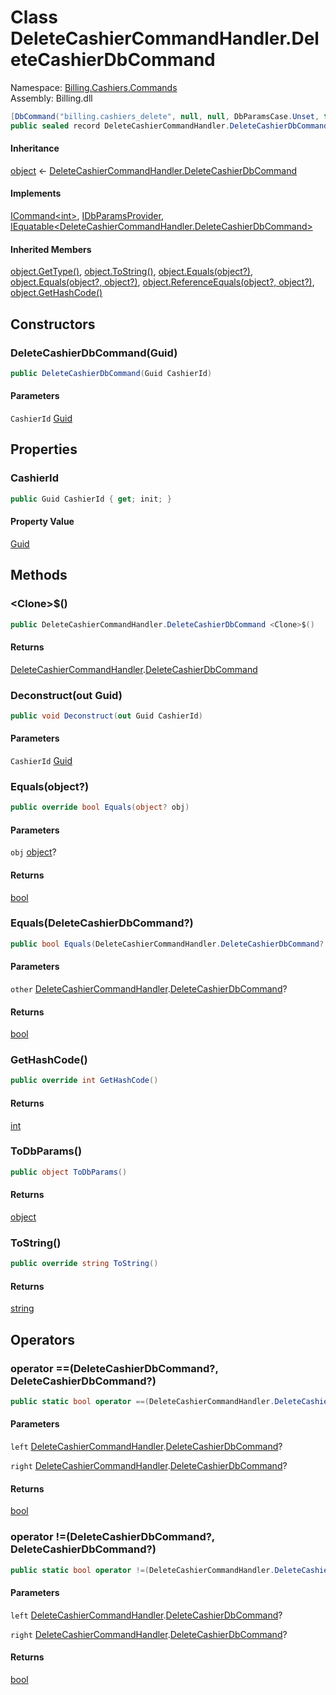 # <a id="Billing_Cashiers_Commands_DeleteCashierCommandHandler_DeleteCashierDbCommand"></a> Class DeleteCashierCommandHandler.DeleteCashierDbCommand

Namespace: [Billing.Cashiers.Commands](Billing.Cashiers.Commands.md)  
Assembly: Billing.dll  

```csharp
[DbCommand("billing.cashiers_delete", null, null, DbParamsCase.Unset, true, null)]
public sealed record DeleteCashierCommandHandler.DeleteCashierDbCommand : ICommand<int>, IDbParamsProvider, IEquatable<DeleteCashierCommandHandler.DeleteCashierDbCommand>
```

#### Inheritance

[object](https://learn.microsoft.com/dotnet/api/system.object) ← 
[DeleteCashierCommandHandler.DeleteCashierDbCommand](Billing.Cashiers.Commands.DeleteCashierCommandHandler.DeleteCashierDbCommand.md)

#### Implements

[ICommand<int\>](https://github.com/vgmello/momentum\-sample/blob/0b2e226d00660d6f2b9ea7a033ba4926f0678942/libs/Operations/src/Operations.Extensions.Abstractions/Messaging/ICommand.cs), 
[IDbParamsProvider](https://github.com/vgmello/momentum\-sample/blob/0b2e226d00660d6f2b9ea7a033ba4926f0678942/libs/Operations/src/Operations.Extensions.Abstractions/Dapper/IDbParamsProvider.cs), 
[IEquatable<DeleteCashierCommandHandler.DeleteCashierDbCommand\>](https://learn.microsoft.com/dotnet/api/system.iequatable\-1)

#### Inherited Members

[object.GetType\(\)](https://learn.microsoft.com/dotnet/api/system.object.gettype), 
[object.ToString\(\)](https://learn.microsoft.com/dotnet/api/system.object.tostring), 
[object.Equals\(object?\)](https://learn.microsoft.com/dotnet/api/system.object.equals\#system\-object\-equals\(system\-object\)), 
[object.Equals\(object?, object?\)](https://learn.microsoft.com/dotnet/api/system.object.equals\#system\-object\-equals\(system\-object\-system\-object\)), 
[object.ReferenceEquals\(object?, object?\)](https://learn.microsoft.com/dotnet/api/system.object.referenceequals), 
[object.GetHashCode\(\)](https://learn.microsoft.com/dotnet/api/system.object.gethashcode)

## Constructors

### <a id="Billing_Cashiers_Commands_DeleteCashierCommandHandler_DeleteCashierDbCommand__ctor_System_Guid_"></a> DeleteCashierDbCommand\(Guid\)

```csharp
public DeleteCashierDbCommand(Guid CashierId)
```

#### Parameters

`CashierId` [Guid](https://learn.microsoft.com/dotnet/api/system.guid)

## Properties

### <a id="Billing_Cashiers_Commands_DeleteCashierCommandHandler_DeleteCashierDbCommand_CashierId"></a> CashierId

```csharp
public Guid CashierId { get; init; }
```

#### Property Value

 [Guid](https://learn.microsoft.com/dotnet/api/system.guid)

## Methods

### <a id="Billing_Cashiers_Commands_DeleteCashierCommandHandler_DeleteCashierDbCommand__Clone__"></a> <Clone\>$\(\)

```csharp
public DeleteCashierCommandHandler.DeleteCashierDbCommand <Clone>$()
```

#### Returns

 [DeleteCashierCommandHandler](Billing.Cashiers.Commands.DeleteCashierCommandHandler.md).[DeleteCashierDbCommand](Billing.Cashiers.Commands.DeleteCashierCommandHandler.DeleteCashierDbCommand.md)

### <a id="Billing_Cashiers_Commands_DeleteCashierCommandHandler_DeleteCashierDbCommand_Deconstruct_System_Guid__"></a> Deconstruct\(out Guid\)

```csharp
public void Deconstruct(out Guid CashierId)
```

#### Parameters

`CashierId` [Guid](https://learn.microsoft.com/dotnet/api/system.guid)

### <a id="Billing_Cashiers_Commands_DeleteCashierCommandHandler_DeleteCashierDbCommand_Equals_System_Object_"></a> Equals\(object?\)

```csharp
public override bool Equals(object? obj)
```

#### Parameters

`obj` [object](https://learn.microsoft.com/dotnet/api/system.object)?

#### Returns

 [bool](https://learn.microsoft.com/dotnet/api/system.boolean)

### <a id="Billing_Cashiers_Commands_DeleteCashierCommandHandler_DeleteCashierDbCommand_Equals_Billing_Cashiers_Commands_DeleteCashierCommandHandler_DeleteCashierDbCommand_"></a> Equals\(DeleteCashierDbCommand?\)

```csharp
public bool Equals(DeleteCashierCommandHandler.DeleteCashierDbCommand? other)
```

#### Parameters

`other` [DeleteCashierCommandHandler](Billing.Cashiers.Commands.DeleteCashierCommandHandler.md).[DeleteCashierDbCommand](Billing.Cashiers.Commands.DeleteCashierCommandHandler.DeleteCashierDbCommand.md)?

#### Returns

 [bool](https://learn.microsoft.com/dotnet/api/system.boolean)

### <a id="Billing_Cashiers_Commands_DeleteCashierCommandHandler_DeleteCashierDbCommand_GetHashCode"></a> GetHashCode\(\)

```csharp
public override int GetHashCode()
```

#### Returns

 [int](https://learn.microsoft.com/dotnet/api/system.int32)

### <a id="Billing_Cashiers_Commands_DeleteCashierCommandHandler_DeleteCashierDbCommand_ToDbParams"></a> ToDbParams\(\)

```csharp
public object ToDbParams()
```

#### Returns

 [object](https://learn.microsoft.com/dotnet/api/system.object)

### <a id="Billing_Cashiers_Commands_DeleteCashierCommandHandler_DeleteCashierDbCommand_ToString"></a> ToString\(\)

```csharp
public override string ToString()
```

#### Returns

 [string](https://learn.microsoft.com/dotnet/api/system.string)

## Operators

### <a id="Billing_Cashiers_Commands_DeleteCashierCommandHandler_DeleteCashierDbCommand_op_Equality_Billing_Cashiers_Commands_DeleteCashierCommandHandler_DeleteCashierDbCommand_Billing_Cashiers_Commands_DeleteCashierCommandHandler_DeleteCashierDbCommand_"></a> operator ==\(DeleteCashierDbCommand?, DeleteCashierDbCommand?\)

```csharp
public static bool operator ==(DeleteCashierCommandHandler.DeleteCashierDbCommand? left, DeleteCashierCommandHandler.DeleteCashierDbCommand? right)
```

#### Parameters

`left` [DeleteCashierCommandHandler](Billing.Cashiers.Commands.DeleteCashierCommandHandler.md).[DeleteCashierDbCommand](Billing.Cashiers.Commands.DeleteCashierCommandHandler.DeleteCashierDbCommand.md)?

`right` [DeleteCashierCommandHandler](Billing.Cashiers.Commands.DeleteCashierCommandHandler.md).[DeleteCashierDbCommand](Billing.Cashiers.Commands.DeleteCashierCommandHandler.DeleteCashierDbCommand.md)?

#### Returns

 [bool](https://learn.microsoft.com/dotnet/api/system.boolean)

### <a id="Billing_Cashiers_Commands_DeleteCashierCommandHandler_DeleteCashierDbCommand_op_Inequality_Billing_Cashiers_Commands_DeleteCashierCommandHandler_DeleteCashierDbCommand_Billing_Cashiers_Commands_DeleteCashierCommandHandler_DeleteCashierDbCommand_"></a> operator \!=\(DeleteCashierDbCommand?, DeleteCashierDbCommand?\)

```csharp
public static bool operator !=(DeleteCashierCommandHandler.DeleteCashierDbCommand? left, DeleteCashierCommandHandler.DeleteCashierDbCommand? right)
```

#### Parameters

`left` [DeleteCashierCommandHandler](Billing.Cashiers.Commands.DeleteCashierCommandHandler.md).[DeleteCashierDbCommand](Billing.Cashiers.Commands.DeleteCashierCommandHandler.DeleteCashierDbCommand.md)?

`right` [DeleteCashierCommandHandler](Billing.Cashiers.Commands.DeleteCashierCommandHandler.md).[DeleteCashierDbCommand](Billing.Cashiers.Commands.DeleteCashierCommandHandler.DeleteCashierDbCommand.md)?

#### Returns

 [bool](https://learn.microsoft.com/dotnet/api/system.boolean)

